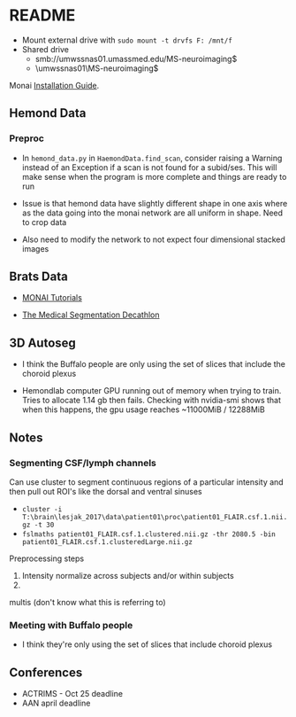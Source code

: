 # README

- Mount external drive with `sudo mount -t drvfs F: /mnt/f` 
- Shared drive
    - smb://umwssnas01.umassmed.edu/MS-neuroimaging$
    - \\umwssnas01\MS-neuroimaging$


Monai [Installation Guide](https://docs.monai.io/en/stable/installation.html). 

## Hemond Data

### Preproc

- In `hemond_data.py` in `HaemondData.find_scan`, consider raising a Warning instead of an Exception if a scan is not found for a subid/ses. This will make sense when the program is more complete and things are ready to run

- Issue is that hemond data have slightly different shape in one axis where as the data going into the monai network are all uniform in shape. Need to crop data
- Also need to modify the network to not expect four dimensional stacked images


## Brats Data

- [MONAI Tutorials](https://github.com/Project-MONAI/tutorials)

- [The Medical Segmentation Decathlon](https://www.nature.com/articles/s41467-022-30695-9)

## 3D Autoseg

- I think the Buffalo people are only using the set of slices that include the choroid plexus

- Hemondlab computer GPU running out of memory when trying to train. Tries to allocate 1.14 gb then fails. Checking with nvidia-smi shows that when this happens, the gpu usage reaches ~11000MiB / 12288MiB

## Notes

### Segmenting CSF/lymph channels

Can use cluster to segment continuous regions of a particular intensity and then pull out ROI's like the dorsal and ventral sinuses

- `cluster -i T:\brain\lesjak_2017\data\patient01\proc\patient01_FLAIR.csf.1.nii.gz -t 30`
- `fslmaths patient01_FLAIR.csf.1.clustered.nii.gz -thr 2080.5 -bin patient01_FLAIR.csf.1.clusteredLarge.nii.gz`

Preprocessing steps

1. Intensity normalize across subjects and/or within subjects
2. 

multis (don't know what this is referring to)

### Meeting with Buffalo people

- I think they're only using the set of slices that include choroid plexus


## Conferences

- ACTRIMS - Oct 25 deadline
- AAN april deadline